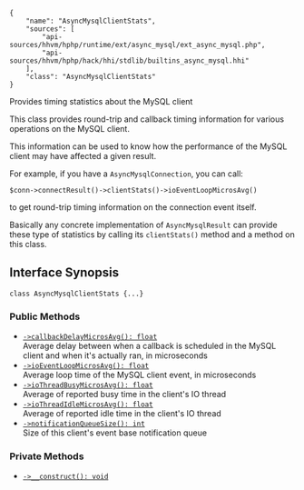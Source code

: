``` yamlmeta
{
    "name": "AsyncMysqlClientStats",
    "sources": [
        "api-sources/hhvm/hphp/runtime/ext/async_mysql/ext_async_mysql.php",
        "api-sources/hhvm/hphp/hack/hhi/stdlib/builtins_async_mysql.hhi"
    ],
    "class": "AsyncMysqlClientStats"
}
```




Provides timing statistics about the MySQL client




This class provides round-trip and callback timing information for various
operations on the MySQL client.




This information can be used to know how the performance of the MySQL client
may have affected a given result.




For example, if you have a ` AsyncMysqlConnection `, you can call:




` $conn->connectResult()->clientStats()->ioEventLoopMicrosAvg() `




to get round-trip timing information on the connection event itself.




Basically any concrete implementation of ` AsyncMysqlResult ` can provide
these type of statistics by calling its `` clientStats() `` method and a method
on this class.




## Interface Synopsis




``` Hack
class AsyncMysqlClientStats {...}
```




### Public Methods




+ [` ->callbackDelayMicrosAvg(): float `](</hack/reference/class/AsyncMysqlClientStats/callbackDelayMicrosAvg/>)\
  Average delay between when a callback is scheduled in the MySQL client
  and when it's actually ran, in microseconds
+ [` ->ioEventLoopMicrosAvg(): float `](</hack/reference/class/AsyncMysqlClientStats/ioEventLoopMicrosAvg/>)\
  Average loop time of the MySQL client event, in microseconds
+ [` ->ioThreadBusyMicrosAvg(): float `](</hack/reference/class/AsyncMysqlClientStats/ioThreadBusyMicrosAvg/>)\
  Average of reported busy time in the client's IO thread
+ [` ->ioThreadIdleMicrosAvg(): float `](</hack/reference/class/AsyncMysqlClientStats/ioThreadIdleMicrosAvg/>)\
  Average of reported idle time in the client's IO thread
+ [` ->notificationQueueSize(): int `](</hack/reference/class/AsyncMysqlClientStats/notificationQueueSize/>)\
  Size of this client's event base notification queue







### Private Methods




* [` ->__construct(): void `](</hack/reference/class/AsyncMysqlClientStats/__construct/>)
<!-- HHAPIDOC -->
